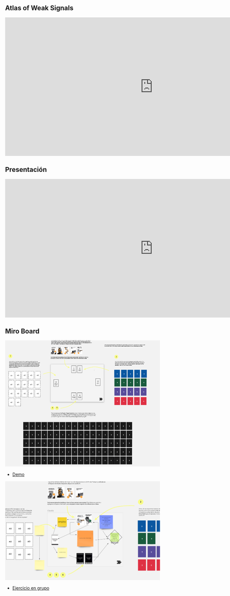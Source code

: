 
## Atlas of Weak Signals

<iframe width="960" height="450" src="https://www.youtube.com/embed/L7yyGwTrT5g" title="YouTube video player" frameborder="0" allow="accelerometer; autoplay; clipboard-write; encrypted-media; gyroscope; picture-in-picture" allowfullscreen></iframe>


## Presentación

<iframe src="https://docs.google.com/presentation/d/e/2PACX-1vRbXBoZVTThiXDqx18sCW9sX8gyKd7rudLpw0l5OaFNGfvjSOwEMwciVP7SEke1xe_er3Z0mx6t8yPl/embed?start=false&loop=false&delayms=3000" frameborder="0" width="960" height="450" allowfullscreen="true" mozallowfullscreen="true" webkitallowfullscreen="true"></iframe>

## Miro Board

![](assets/presentaciones-7908cc22.png)
- [Demo](https://miro.com/app/board/uXjVPSBTP3Q=/?share_link_id=375137572814)

![](assets/recursos-610931f9.png)
- [Ejercicio en grupo](https://miro.com/app/board/uXjVPSAhpV4=/?share_link_id=128496480692)
